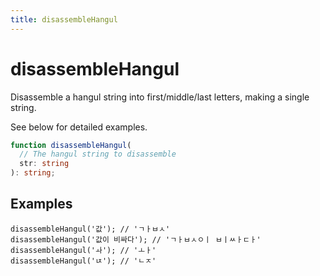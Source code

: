 ```yaml
---
title: disassembleHangul
---
```


# disassembleHangul

Disassemble a hangul string into first/middle/last letters, making a single string.

See below for detailed examples.

```typescript
function disassembleHangul(
  // The hangul string to disassemble
  str: string
): string;
```

## Examples

```tsx
disassembleHangul('값'); // 'ㄱㅏㅂㅅ'
disassembleHangul('값이 비싸다'); // 'ㄱㅏㅂㅅㅇㅣ ㅂㅣㅆㅏㄷㅏ'
disassembleHangul('ㅘ'); // 'ㅗㅏ'
disassembleHangul('ㄵ'); // 'ㄴㅈ'
```
